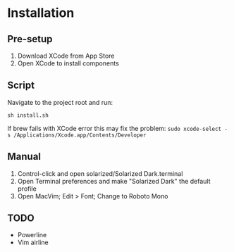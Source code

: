 # Installation

## Pre-setup

1. Download XCode from App Store
2. Open XCode to install components

## Script

Navigate to the project root and run:

`sh install.sh`

If brew fails with XCode error this may fix the problem:
`sudo xcode-select -s /Applications/Xcode.app/Contents/Developer`


## Manual

1. Control-click and open solarized/Solarized Dark.terminal
2. Open Terminal preferences and make "Solarized Dark" the default profile
3. Open MacVim; Edit > Font; Change to Roboto Mono

## TODO

* Powerline
* Vim airline
